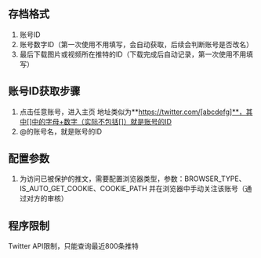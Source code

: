 ## 存档格式
1. 账号ID
2. 账号数字ID（第一次使用不用填写，会自动获取，后续会判断账号是否改名）
3. 最后下载图片或视频所在推特的ID（下载完成后自动记录，第一次使用不用填写）

## 账号ID获取步骤
1. 点击任意账号，进入主页
地址类似为**https://twitter.com/[abcdefg]**，其中[]中的字母+数字（实际不包括[]）就是账号的ID
2. @的账号名，就是账号的ID

## 配置参数
1. 为访问已被保护的推文，需要配置浏览器类型，参数：BROWSER_TYPE、IS_AUTO_GET_COOKIE、COOKIE_PATH
并在浏览器中手动关注该账号（通过对方的审核）

## 程序限制
Twitter API限制，只能查询最近800条推特
